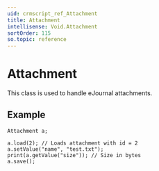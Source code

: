 ```yaml
---
uid: crmscript_ref_Attachment
title: Attachment
intellisense: Void.Attachment
sortOrder: 115
so.topic: reference
---
```


# Attachment

This class is used to handle eJournal attachments.

## Example

    Attachment a;
   
    a.load(2); // Loads attachment with id = 2
    a.setValue("name", "test.txt");
    print(a.getValue("size")); // Size in bytes
    a.save();
